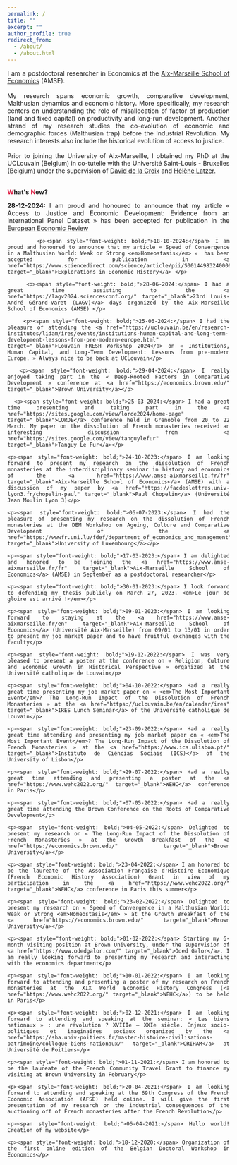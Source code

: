 ```yaml
---
permalink: /
title: ""
excerpt: ""
author_profile: true
redirect_from: 
  - /about/
  - /about.html
---
```


<div style="text-align: justify"> 
I am a postdoctoral researcher in Economics at the <a href="https://www.amse-aixmarseille.fr/fr" target="_blank">Aix-Marseille School of Economics</a> (AMSE).</div>

<!-- <div style="text-align: justify"> -->
<!-- <br/> <b>I am on the job market in the 2022-2023 academic year and available for interviews.</b></div> -->

<div style="text-align: justify"> 
<br/> My research spans economic growth, comparative development, Malthusian dynamics and economic history. More specifically, my research centers on understanding the role of misallocation of factor of production (land and fixed capital) on productivity and long-run development. Another strand of my research studies the co-evolution of economic and demographic forces (Malthusian trap) before the Industrial Revolution. My research interests also include the historical evolution of access to justice.</div>

<div style="text-align: justify"> 
<br/> Prior to joining the University of Aix-Marseille, I obtained my PhD at the UCLouvain (Belgium) in co-tutelle with the Université Saint-Louis - Bruxelles (Belgium) under the supervision of <a href="https://perso.uclouvain.be/david.delacroix/" target="_blank">David de la Croix</a> and <a href="https://sites.google.com/view/helene-latzer/home" target="_blank">Hélène Latzer</a>.</div>

<br/><span style="color:#dc143c"> **W**</span>**hat's** <span style="color:#dc143c"> **N**</span>**ew?**

<div style="text-align: justify;">
  <p><span style="font-weight: bold;">28-12-2024:</span> I am proud and honoured to announce that my article « Access to Justice and Economic Development: Evidence from an International Panel Dataset »  has been accepted for publication in the <a href="https://www.sciencedirect.com/science/article/pii/S0014292124002769" target="_blank">European Economic Review</a> </p> 
  
          <p><span style="font-weight: bold;">18-10-2024:</span> I am proud and honoured to announce that my article « Speed of Convergence in a Malthusian World: Weak or Strong <em>Homeostasis</em> »  has been accepted for publication in <a href="https://www.sciencedirect.com/science/article/pii/S0014498324000603" target="_blank">Explorations in Economic History</a> </p> 
  
        <p><span style="font-weight: bold;">28-06-2024:</span> I had a great time assisting to the <a href="https://lagv2024.sciencesconf.org/" target="_blank">23rd Louis-André Gérard-Varet (LAGV)</a> days organized by the Aix-Marseille School of Economics (AMSE) </p>  

        <p><span style="font-weight: bold;">25-06-2024:</span> I had the pleasure of attending the <a href="https://uclouvain.be/en/research-institutes/lidam/ires/events/institutions-human-capital-and-long-term-development-lessons-from-pre-modern-europe.html" target="_blank">Louvain FRESH Workshop 2024</a> on « Institutions, Human Capital, and Long-Term Development: Lessons from pre-modern Europe. » Always nice to be back at UCLouvain</p>  

      <p><span style="font-weight: bold;">29-04-2024:</span> I really enjoyed taking part in the « Deep-Rooted Factors in Comparative Development » conference at <a href="https://economics.brown.edu/" target="_blank">Brown University</a></p>  
  
      <p><span style="font-weight: bold;">25-03-2024:</span> I had a great time presenting and taking part in the <a href="https://sites.google.com/view/lorde2024/home-page" target="_blank">LORDE</a> conference held in Grenoble from 20 to 22 March. My paper on the dissolution of French monasteries received an interesting discussion from <a href="https://sites.google.com/view/tanguylefur" target="_blank">Tanguy Le Fur</a></p>

    <p><span style="font-weight: bold;">24-10-2023:</span> I am looking forward to present my research on the dissolution of French monasteries at the interdisciplinary seminar in history and economics of the <a href="https://www.amse-aixmarseille.fr/fr" target="_blank">Aix-Marseille School of Economics</a> (AMSE) with a discussion of my paper by <a href="https://facdeslettres.univ-lyon3.fr/chopelin-paul" target="_blank">Paul Chopelin</a> (Université Jean Moulin Lyon 3)</p>
  
    <p><span style="font-weight: bold;">06-07-2023:</span> I had the pleasure of presenting my research on the dissolution of French monasteries at the DEM Workshop on Ageing, Culture and Comparative Development of the <a href="https://wwwfr.uni.lu/fdef/department_of_economics_and_management" target="_blank">University of Luxembourg</a></p>
    
    <p><span style="font-weight: bold;">17-03-2023:</span> I am delighted and honored to be joining the <a href="https://www.amse-aixmarseille.fr/fr" target="_blank">Aix-Marseille School of Economics</a> (AMSE) in September as a postdoctoral researcher</p>
    
    <p><span style="font-weight: bold;">30-01-2023:</span> I look forward to defending my thesis publicly on March 27, 2023. <em>Le jour de gloire est arrivé !</em></p>
    
    <p><span style="font-weight: bold;">09-01-2023:</span> I am looking forward to staying at the <a href="https://www.amse-aixmarseille.fr/en" target="_blank">Aix-Marseille School of Economics</a> (Université Aix-Marseille) from 09/01 to 13/01 in order to present my job market paper and to have fruitful exchanges with the faculty</p>
    
    <p><span style="font-weight: bold;">19-12-2022:</span> I was very pleased to present a poster at the conference on « Religion, Culture and Economic Growth in Historical Perspective » organized at the Université catholique de Louvain</p>
    
    <p><span style="font-weight: bold;">04-10-2022:</span> Had a really great time presenting my job market paper on « <em>The Most Important Event</em>? The Long-Run Impact of the Dissolution of French Monasteries » at the <a href="https://uclouvain.be/en/calendar/ires" target="_blank">IRES Lunch Seminar</a> of the Université catholique de Louvain</p>
    
    <p><span style="font-weight: bold;">23-09-2022:</span> Had a really great time attending and presenting my job market paper on « <em>The Most Important Event</em>? The Long-Run Impact of the Dissolution of French Monasteries » at the <a href="https://www.ics.ulisboa.pt/" target="_blank">Instituto de Ciências Sociais (ICS)</a> of the University of Lisbon</p>
    
    <p><span style="font-weight: bold;">29-07-2022:</span> Had a really great time attending and presenting a poster at the <a href="https://www.wehc2022.org/" target="_blank">WEHC</a> conference in Paris</p>
    
    <p><span style="font-weight: bold;">07-05-2022:</span> Had a really great time attending the Brown Conference on the Roots of Comparative Development</p>
    
    <p><span style="font-weight: bold;">04-05-2022:</span> Delighted to present my research on « The Long-Run Impact of the Dissolution of French Monasteries » at the Growth Breakfast of the <a href="https://economics.brown.edu/" target="_blank">Brown University</a></p>
    
    <p><span style="font-weight: bold;">23-04-2022:</span> I am honored to be the laureate of the Association Française d'Histoire Economique (French Economic History Association) Grant in view of my participation in the <a href="https://www.wehc2022.org/" target="_blank">WEHC</a> conference in Paris this summer</p>
    
    <p><span style="font-weight: bold;">23-02-2022:</span> Delighted to present my research on « Speed of Convergence in a Malthusian World: Weak or Strong <em>Homeostasis</em> » at the Growth Breakfast of the <a href="https://economics.brown.edu/" target="_blank">Brown University</a></p>
    
    <p><span style="font-weight: bold;">01-02-2022:</span> Starting my 6-month visiting position at Brown University, under the supervision of <a href="https://www.odedgalor.com/" target="_blank">Oded Galor</a>. I am really looking forward to presenting my research and interacting with the economics department</p>
    
    <p><span style="font-weight: bold;">10-01-2022:</span> I am looking forward to attending and presenting a poster of my research on French monasteries at the XIX World Economic History Congress (<a href="https://www.wehc2022.org/" target="_blank">WEHC</a>) to be held in Paris</p>
    
    <p><span style="font-weight: bold;">02-12-2021:</span> I am looking forward to attending and speaking at the seminar: « Les biens nationaux » : une révolution ? XVIIIe – XXIe siècle. Enjeux socio-politiques et imaginaires sociaux organized by the <a href="https://sha.univ-poitiers.fr/master-histoire-civilisations-patrimoine/colloque-biens-nationaux/" target="_blank">CRIHAM</a> at Université de Poitiers</p>
    
    <p><span style="font-weight: bold;">01-11-2021:</span> I am honored to be the laureate of the French Community Travel Grant to finance my visiting at Brown University in February</p>
    
    <p><span style="font-weight: bold;">20-04-2021:</span> I am looking forward to attending and speaking at the 69th Congress of the French Economic Association (AFSE) held online. I will give the first presentation of my research on the industrial consequences of the auctioning off of French monasteries after the French Revolution</p>
    
    <p><span style="font-weight: bold;">06-04-2021:</span> Hello world! Creation of my website</p>
    
    <p><span style="font-weight: bold;">18-12-2020:</span> Organization of the first online edition of the Belgian Doctoral Workshop in Economics</p>
</div>






